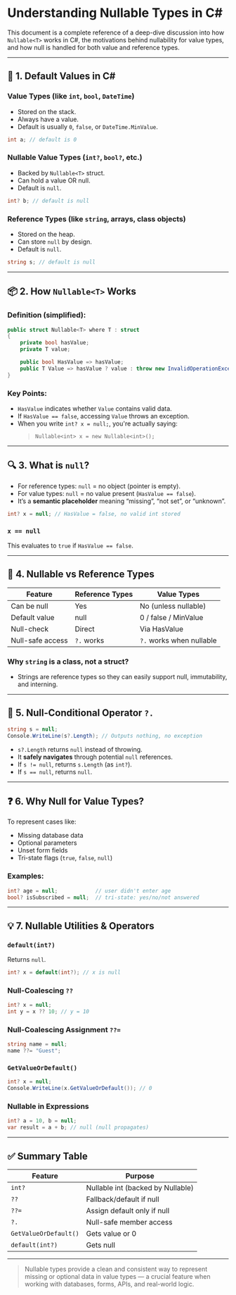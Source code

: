 # Understanding Nullable Types in C#

This document is a complete reference of a deep-dive discussion into how `Nullable<T>` works in C#, the motivations behind nullability for value types, and how null is handled for both value and reference types.

---

## 📌 1. Default Values in C#

### Value Types (like `int`, `bool`, `DateTime`)
- Stored on the stack.
- Always have a value.
- Default is usually `0`, `false`, or `DateTime.MinValue`.

```csharp
int a; // default is 0
```

### Nullable Value Types (`int?`, `bool?`, etc.)
- Backed by `Nullable<T>` struct.
- Can hold a value OR null.
- Default is `null`.

```csharp
int? b; // default is null
```

### Reference Types (like `string`, arrays, class objects)
- Stored on the heap.
- Can store `null` by design.
- Default is `null`.

```csharp
string s; // default is null
```

---

## 📦 2. How `Nullable<T>` Works

### Definition (simplified):
```csharp
public struct Nullable<T> where T : struct
{
    private bool hasValue;
    private T value;

    public bool HasValue => hasValue;
    public T Value => hasValue ? value : throw new InvalidOperationException();
}
```

### Key Points:
- `HasValue` indicates whether `Value` contains valid data.
- If `HasValue == false`, accessing `Value` throws an exception.
- When you write `int? x = null;`, you're actually saying:
  > `Nullable<int> x = new Nullable<int>();`

---

## 🔍 3. What is `null`?

- For reference types: `null` = no object (pointer is empty).
- For value types: `null` = no value present (`HasValue == false`).
- It’s a **semantic placeholder** meaning “missing”, “not set”, or “unknown”.

```csharp
int? x = null; // HasValue = false, no valid int stored
```

### `x == null`
This evaluates to `true` if `HasValue == false`.

---

## 🔗 4. Nullable vs Reference Types

| Feature           | Reference Types      | Value Types            |
|-------------------|----------------------|-------------------------|
| Can be null       | Yes                  | No (unless nullable)    |
| Default value     | null                 | 0 / false / MinValue    |
| Null-check        | Direct               | Via HasValue            |
| Null-safe access  | `?.` works           | `?.` works when nullable|

### Why `string` is a class, not a struct?
- Strings are reference types so they can easily support null, immutability, and interning.

---

## 🔐 5. Null-Conditional Operator `?.`

```csharp
string s = null;
Console.WriteLine(s?.Length); // Outputs nothing, no exception
```

- `s?.Length` returns `null` instead of throwing.
- It **safely navigates** through potential `null` references.
- If `s != null`, returns `s.Length` (as `int?`).
- If `s == null`, returns `null`.

---

## ❓ 6. Why Null for Value Types?

To represent cases like:
- Missing database data
- Optional parameters
- Unset form fields
- Tri-state flags (`true`, `false`, `null`)

### Examples:
```csharp
int? age = null;            // user didn't enter age
bool? isSubscribed = null;  // tri-state: yes/no/not answered
```

---

## 💡 7. Nullable Utilities & Operators

### `default(int?)`
Returns `null`.

```csharp
int? x = default(int?); // x is null
```

### Null-Coalescing `??`
```csharp
int? x = null;
int y = x ?? 10; // y = 10
```

### Null-Coalescing Assignment `??=`
```csharp
string name = null;
name ??= "Guest";
```

### `GetValueOrDefault()`
```csharp
int? x = null;
Console.WriteLine(x.GetValueOrDefault()); // 0
```

### Nullable in Expressions
```csharp
int? a = 10, b = null;
var result = a + b; // null (null propagates)
```

---

## ✅ Summary Table

| Feature                  | Purpose                                     |
|--------------------------|---------------------------------------------|
| `int?`                  | Nullable int (backed by Nullable<T>)         |
| `??`                    | Fallback/default if null                     |
| `??=`                   | Assign default only if null                  |
| `?.`                    | Null-safe member access                      |
| `GetValueOrDefault()`   | Gets value or 0                              |
| `default(int?)`         | Gets null                                    |

---

> Nullable types provide a clean and consistent way to represent missing or optional data in value types — a crucial feature when working with databases, forms, APIs, and real-world logic.
